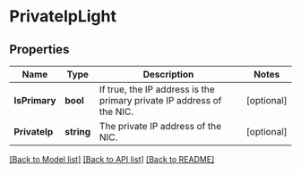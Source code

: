 # PrivateIpLight

## Properties

Name | Type | Description | Notes
------------ | ------------- | ------------- | -------------
**IsPrimary** | **bool** | If true, the IP address is the primary private IP address of the NIC. | [optional] 
**PrivateIp** | **string** | The private IP address of the NIC. | [optional] 

[[Back to Model list]](../README.md#documentation-for-models) [[Back to API list]](../README.md#documentation-for-api-endpoints) [[Back to README]](../README.md)



